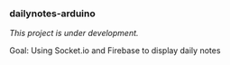 ### dailynotes-arduino

_This project is under development._

Goal: Using Socket.io and Firebase to display daily notes


